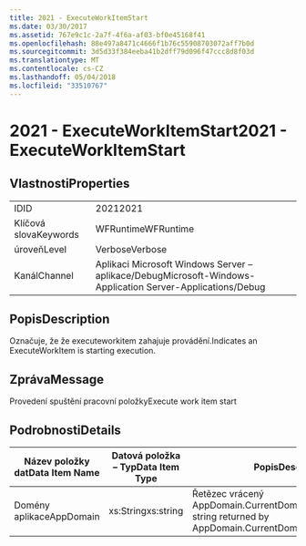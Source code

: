 ```yaml
---
title: 2021 - ExecuteWorkItemStart
ms.date: 03/30/2017
ms.assetid: 767e9c1c-2a7f-4f6a-af03-bf0e45168f41
ms.openlocfilehash: 88e497a8471c4666f1b76c55908703072aff7b0d
ms.sourcegitcommit: 3d5d33f384eeba41b2dff79d096f47ccc8d8f03d
ms.translationtype: MT
ms.contentlocale: cs-CZ
ms.lasthandoff: 05/04/2018
ms.locfileid: "33510767"
---
```

# <a name="2021---executeworkitemstart"></a><span data-ttu-id="c674e-102">2021 - ExecuteWorkItemStart</span><span class="sxs-lookup"><span data-stu-id="c674e-102">2021 - ExecuteWorkItemStart</span></span>
## <a name="properties"></a><span data-ttu-id="c674e-103">Vlastnosti</span><span class="sxs-lookup"><span data-stu-id="c674e-103">Properties</span></span>  
  
|||  
|-|-|  
|<span data-ttu-id="c674e-104">ID</span><span class="sxs-lookup"><span data-stu-id="c674e-104">ID</span></span>|<span data-ttu-id="c674e-105">2021</span><span class="sxs-lookup"><span data-stu-id="c674e-105">2021</span></span>|  
|<span data-ttu-id="c674e-106">Klíčová slova</span><span class="sxs-lookup"><span data-stu-id="c674e-106">Keywords</span></span>|<span data-ttu-id="c674e-107">WFRuntime</span><span class="sxs-lookup"><span data-stu-id="c674e-107">WFRuntime</span></span>|  
|<span data-ttu-id="c674e-108">úroveň</span><span class="sxs-lookup"><span data-stu-id="c674e-108">Level</span></span>|<span data-ttu-id="c674e-109">Verbose</span><span class="sxs-lookup"><span data-stu-id="c674e-109">Verbose</span></span>|  
|<span data-ttu-id="c674e-110">Kanál</span><span class="sxs-lookup"><span data-stu-id="c674e-110">Channel</span></span>|<span data-ttu-id="c674e-111">Aplikaci Microsoft Windows Server – aplikace/Debug</span><span class="sxs-lookup"><span data-stu-id="c674e-111">Microsoft-Windows-Application Server-Applications/Debug</span></span>|  
  
## <a name="description"></a><span data-ttu-id="c674e-112">Popis</span><span class="sxs-lookup"><span data-stu-id="c674e-112">Description</span></span>  
 <span data-ttu-id="c674e-113">Označuje, že že executeworkitem zahajuje provádění.</span><span class="sxs-lookup"><span data-stu-id="c674e-113">Indicates an ExecuteWorkItem is starting execution.</span></span>  
  
## <a name="message"></a><span data-ttu-id="c674e-114">Zpráva</span><span class="sxs-lookup"><span data-stu-id="c674e-114">Message</span></span>  
 <span data-ttu-id="c674e-115">Provedení spuštění pracovní položky</span><span class="sxs-lookup"><span data-stu-id="c674e-115">Execute work item start</span></span>  
  
## <a name="details"></a><span data-ttu-id="c674e-116">Podrobnosti</span><span class="sxs-lookup"><span data-stu-id="c674e-116">Details</span></span>  
  
|<span data-ttu-id="c674e-117">Název položky dat</span><span class="sxs-lookup"><span data-stu-id="c674e-117">Data Item Name</span></span>|<span data-ttu-id="c674e-118">Datová položka – Typ</span><span class="sxs-lookup"><span data-stu-id="c674e-118">Data Item Type</span></span>|<span data-ttu-id="c674e-119">Popis</span><span class="sxs-lookup"><span data-stu-id="c674e-119">Description</span></span>|  
|--------------------|--------------------|-----------------|  
|<span data-ttu-id="c674e-120">Domény aplikace</span><span class="sxs-lookup"><span data-stu-id="c674e-120">AppDomain</span></span>|<span data-ttu-id="c674e-121">xs:String</span><span class="sxs-lookup"><span data-stu-id="c674e-121">xs:string</span></span>|<span data-ttu-id="c674e-122">Řetězec vrácený AppDomain.CurrentDomain.FriendlyName.</span><span class="sxs-lookup"><span data-stu-id="c674e-122">The string returned by AppDomain.CurrentDomain.FriendlyName.</span></span>|
